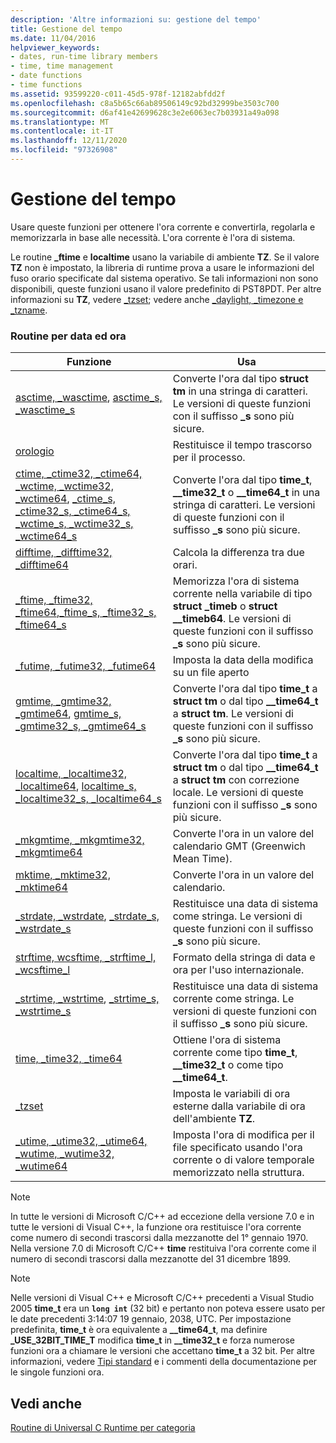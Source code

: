```yaml
---
description: 'Altre informazioni su: gestione del tempo'
title: Gestione del tempo
ms.date: 11/04/2016
helpviewer_keywords:
- dates, run-time library members
- time, time management
- date functions
- time functions
ms.assetid: 93599220-c011-45d5-978f-12182abfdd2f
ms.openlocfilehash: c8a5b65c66ab89506149c92bd32999be3503c700
ms.sourcegitcommit: d6af41e42699628c3e2e6063ec7b03931a49a098
ms.translationtype: MT
ms.contentlocale: it-IT
ms.lasthandoff: 12/11/2020
ms.locfileid: "97326908"
---
```

# <a name="time-management"></a>Gestione del tempo

Usare queste funzioni per ottenere l'ora corrente e convertirla, regolarla e memorizzarla in base alle necessità. L'ora corrente è l'ora di sistema.

Le routine **_ftime** e **localtime** usano la variabile di ambiente **TZ**. Se il valore **TZ** non è impostato, la libreria di runtime prova a usare le informazioni del fuso orario specificate dal sistema operativo. Se tali informazioni non sono disponibili, queste funzioni usano il valore predefinito di PST8PDT. Per altre informazioni su **TZ**, vedere [_tzset](../c-runtime-library/reference/tzset.md); vedere anche [_daylight, _timezone e _tzname](../c-runtime-library/daylight-dstbias-timezone-and-tzname.md).

### <a name="time-routines"></a>Routine per data ed ora

|Funzione|Usa|
|--------------|---------|
|[asctime, _wasctime](../c-runtime-library/reference/asctime-wasctime.md), [asctime_s, _wasctime_s](../c-runtime-library/reference/asctime-s-wasctime-s.md)|Converte l'ora dal tipo **struct tm** in una stringa di caratteri. Le versioni di queste funzioni con il suffisso **_s** sono più sicure.|
|[orologio](../c-runtime-library/reference/clock.md)|Restituisce il tempo trascorso per il processo.|
|[ctime, _ctime32, _ctime64, _wctime, _wctime32, _wctime64](../c-runtime-library/reference/ctime-ctime32-ctime64-wctime-wctime32-wctime64.md), [_ctime_s, _ctime32_s, _ctime64_s, _wctime_s, _wctime32_s, _wctime64_s](../c-runtime-library/reference/ctime-s-ctime32-s-ctime64-s-wctime-s-wctime32-s-wctime64-s.md)|Converte l'ora dal tipo **time_t**, **__time32_t** o **__time64_t** in una stringa di caratteri. Le versioni di queste funzioni con il suffisso **_s** sono più sicure.|
|[difftime, _difftime32, _difftime64](../c-runtime-library/reference/difftime-difftime32-difftime64.md)|Calcola la differenza tra due orari.|
|[_ftime, _ftime32, _ftime64](../c-runtime-library/reference/ftime-ftime32-ftime64.md),[_ftime_s, _ftime32_s, _ftime64_s](../c-runtime-library/reference/ftime-s-ftime32-s-ftime64-s.md)|Memorizza l'ora di sistema corrente nella variabile di tipo **struct _timeb** o **struct __timeb64**. Le versioni di queste funzioni con il suffisso **_s** sono più sicure.|
|[_futime, _futime32, _futime64](../c-runtime-library/reference/futime-futime32-futime64.md)|Imposta la data della modifica su un file aperto|
|[gmtime, _gmtime32, _gmtime64](../c-runtime-library/reference/gmtime-gmtime32-gmtime64.md), [gmtime_s, _gmtime32_s, _gmtime64_s](../c-runtime-library/reference/gmtime-s-gmtime32-s-gmtime64-s.md)|Converte l'ora dal tipo **time_t** a **struct tm** o dal tipo **__time64_t** a **struct tm**. Le versioni di queste funzioni con il suffisso **_s** sono più sicure.|
|[localtime, _localtime32, _localtime64](../c-runtime-library/reference/localtime-localtime32-localtime64.md), [localtime_s, _localtime32_s, _localtime64_s](../c-runtime-library/reference/localtime-s-localtime32-s-localtime64-s.md)|Converte l'ora dal tipo **time_t** a **struct tm** o dal tipo **__time64_t** a **struct tm** con correzione locale. Le versioni di queste funzioni con il suffisso **_s** sono più sicure.|
|[_mkgmtime, _mkgmtime32, _mkgmtime64](../c-runtime-library/reference/mkgmtime-mkgmtime32-mkgmtime64.md)|Converte l'ora in un valore del calendario GMT (Greenwich Mean Time).|
|[mktime, _mktime32, _mktime64](../c-runtime-library/reference/mktime-mktime32-mktime64.md)|Converte l'ora in un valore del calendario.|
|[_strdate, _wstrdate](../c-runtime-library/reference/strdate-wstrdate.md), [_strdate_s, _wstrdate_s](../c-runtime-library/reference/strdate-s-wstrdate-s.md)|Restituisce una data di sistema come stringa. Le versioni di queste funzioni con il suffisso **_s** sono più sicure.|
|[strftime, wcsftime, _strftime_l, _wcsftime_l](../c-runtime-library/reference/strftime-wcsftime-strftime-l-wcsftime-l.md)|Formato della stringa di data e ora per l'uso internazionale.|
|[_strtime, _wstrtime](../c-runtime-library/reference/strtime-wstrtime.md), [_strtime_s, _wstrtime_s](../c-runtime-library/reference/strtime-s-wstrtime-s.md)|Restituisce una data di sistema corrente come stringa. Le versioni di queste funzioni con il suffisso **_s** sono più sicure.|
|[time, _time32, _time64](../c-runtime-library/reference/time-time32-time64.md)|Ottiene l'ora di sistema corrente come tipo **time_t**, **__time32_t** o come tipo **__time64_t**.|
|[_tzset](../c-runtime-library/reference/tzset.md)|Imposta le variabili di ora esterne dalla variabile di ora dell'ambiente **TZ**.|
|[_utime, _utime32, _utime64, _wutime, _wutime32, _wutime64](../c-runtime-library/reference/utime-utime32-utime64-wutime-wutime32-wutime64.md)|Imposta l'ora di modifica per il file specificato usando l'ora corrente o di valore temporale memorizzato nella struttura.|

> [!NOTE]
> In tutte le versioni di Microsoft C/C++ ad eccezione della versione 7.0 e in tutte le versioni di Visual C++, la funzione ora restituisce l'ora corrente come numero di secondi trascorsi dalla mezzanotte del 1° gennaio 1970. Nella versione 7.0 di Microsoft C/C++ **time** restituiva l'ora corrente come il numero di secondi trascorsi dalla mezzanotte del 31 dicembre 1899.

> [!NOTE]
> Nelle versioni di Visual C++ e Microsoft C/C++ precedenti a Visual Studio 2005 **time_t** era un **`long int`** (32 bit) e pertanto non poteva essere usato per le date precedenti 3:14:07 19 gennaio, 2038, UTC. Per impostazione predefinita, **time_t** è ora equivalente a **__time64_t**, ma definire **_USE_32BIT_TIME_T** modifica **time_t** in **__time32_t** e forza numerose funzioni ora a chiamare le versioni che accettano **time_t** a 32 bit. Per altre informazioni, vedere [Tipi standard](../c-runtime-library/standard-types.md) e i commenti della documentazione per le singole funzioni ora.

## <a name="see-also"></a>Vedi anche

[Routine di Universal C Runtime per categoria](../c-runtime-library/run-time-routines-by-category.md)<br/>
